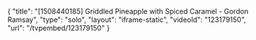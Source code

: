 {
    "title": "[1508440185] Griddled Pineapple with Spiced Caramel - Gordon Ramsay",
    "type": "solo",
    "layout": "iframe-static",
    "videoId": "123179150",
    "url": "\/tvpembed\/123179150"
}